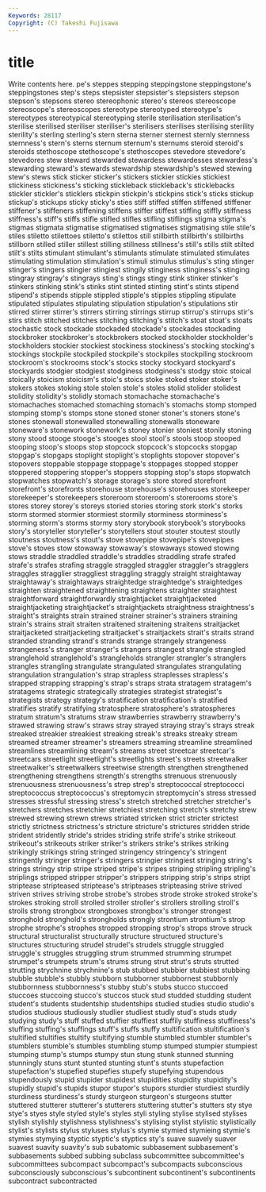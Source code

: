 ```yaml
---
Keywords: 28117 
Copyright: (C) Takeshi Fujisawa
---
```


# title

Write contents here.
pe's steppes
stepping steppingstone steppingstone's steppingstones step's steps stepsister stepsister's stepsisters stepson
stepson's stepsons stereo stereophonic stereo's stereos stereoscope stereoscope's stereoscopes stereotype
stereotyped stereotype's stereotypes stereotypical stereotyping sterile sterilisation sterilisation's sterilise sterilised
steriliser steriliser's sterilisers sterilises sterilising sterility sterility's sterling sterling's stern
sterna sterner sternest sternly sternness sternness's stern's sterns sternum sternum's
sternums steroid steroid's steroids stethoscope stethoscope's stethoscopes stevedore stevedore's stevedores
stew steward stewarded stewardess stewardesses stewardess's stewarding steward's stewards stewardship
stewardship's stewed stewing stew's stews stick sticker sticker's stickers stickier
stickies stickiest stickiness stickiness's sticking stickleback stickleback's sticklebacks stickler stickler's
sticklers stickpin stickpin's stickpins stick's sticks stickup stickup's stickups sticky
sticky's sties stiff stiffed stiffen stiffened stiffener stiffener's stiffeners stiffening
stiffens stiffer stiffest stiffing stiffly stiffness stiffness's stiff's stiffs stifle
stifled stifles stifling stiflings stigma stigma's stigmas stigmata stigmatise stigmatised
stigmatises stigmatising stile stile's stiles stiletto stilettoes stiletto's stilettos still
stillbirth stillbirth's stillbirths stillborn stilled stiller stillest stilling stillness stillness's
still's stills stilt stilted stilt's stilts stimulant stimulant's stimulants stimulate
stimulated stimulates stimulating stimulation stimulation's stimuli stimulus stimulus's sting stinger
stinger's stingers stingier stingiest stingily stinginess stinginess's stinging stingray stingray's
stingrays sting's stings stingy stink stinker stinker's stinkers stinking stink's
stinks stint stinted stinting stint's stints stipend stipend's stipends stipple
stippled stipple's stipples stippling stipulate stipulated stipulates stipulating stipulation stipulation's
stipulations stir stirred stirrer stirrer's stirrers stirring stirrings stirrup stirrup's
stirrups stir's stirs stitch stitched stitches stitching stitching's stitch's stoat
stoat's stoats stochastic stock stockade stockaded stockade's stockades stockading stockbroker
stockbroker's stockbrokers stocked stockholder stockholder's stockholders stockier stockiest stockiness stockiness's
stocking stocking's stockings stockpile stockpiled stockpile's stockpiles stockpiling stockroom stockroom's
stockrooms stock's stocks stocky stockyard stockyard's stockyards stodgier stodgiest stodginess
stodginess's stodgy stoic stoical stoically stoicism stoicism's stoic's stoics stoke
stoked stoker stoker's stokers stokes stoking stole stolen stole's stoles
stolid stolider stolidest stolidity stolidity's stolidly stomach stomachache stomachache's stomachaches
stomached stomaching stomach's stomachs stomp stomped stomping stomp's stomps stone
stoned stoner stoner's stoners stone's stones stonewall stonewalled stonewalling stonewalls
stoneware stoneware's stonework stonework's stoney stonier stoniest stonily stoning stony
stood stooge stooge's stooges stool stool's stools stoop stooped stooping
stoop's stoops stop stopcock stopcock's stopcocks stopgap stopgap's stopgaps stoplight
stoplight's stoplights stopover stopover's stopovers stoppable stoppage stoppage's stoppages stopped
stopper stoppered stoppering stopper's stoppers stopping stop's stops stopwatch stopwatches
stopwatch's storage storage's store stored storefront storefront's storefronts storehouse storehouse's
storehouses storekeeper storekeeper's storekeepers storeroom storeroom's storerooms store's stores storey
storey's storeys storied stories storing stork stork's storks storm stormed
stormier stormiest stormily storminess storminess's storming storm's storms stormy story
storybook storybook's storybooks story's storyteller storyteller's storytellers stout stouter stoutest
stoutly stoutness stoutness's stout's stove stovepipe stovepipe's stovepipes stove's stoves
stow stowaway stowaway's stowaways stowed stowing stows straddle straddled straddle's
straddles straddling strafe strafed strafe's strafes strafing straggle straggled straggler
straggler's stragglers straggles stragglier straggliest straggling straggly straight straightaway straightaway's
straightaways straightedge straightedge's straightedges straighten straightened straightening straightens straighter straightest
straightforward straightforwardly straightjacket straightjacketed straightjacketing straightjacket's straightjackets straightness straightness's straight's
straights strain strained strainer strainer's strainers straining strain's strains strait
straiten straitened straitening straitens straitjacket straitjacketed straitjacketing straitjacket's straitjackets strait's
straits strand stranded stranding strand's strands strange strangely strangeness strangeness's
stranger stranger's strangers strangest strangle strangled stranglehold stranglehold's strangleholds strangler
strangler's stranglers strangles strangling strangulate strangulated strangulates strangulating strangulation strangulation's
strap strapless straplesses strapless's strapped strapping strapping's strap's straps strata
stratagem stratagem's stratagems strategic strategically strategies strategist strategist's strategists strategy
strategy's stratification stratification's stratified stratifies stratify stratifying stratosphere stratosphere's stratospheres
stratum stratum's stratums straw strawberries strawberry strawberry's strawed strawing straw's
straws stray strayed straying stray's strays streak streaked streakier streakiest
streaking streak's streaks streaky stream streamed streamer streamer's streamers streaming
streamline streamlined streamlines streamlining stream's streams street streetcar streetcar's streetcars
streetlight streetlight's streetlights street's streets streetwalker streetwalker's streetwalkers streetwise strength
strengthen strengthened strengthening strengthens strength's strengths strenuous strenuously strenuousness strenuousness's
strep strep's streptococcal streptococci streptococcus streptococcus's streptomycin streptomycin's stress stressed
stresses stressful stressing stress's stretch stretched stretcher stretcher's stretchers stretches
stretchier stretchiest stretching stretch's stretchy strew strewed strewing strewn strews
striated stricken strict stricter strictest strictly strictness strictness's stricture stricture's
strictures stridden stride strident stridently stride's strides striding strife strife's
strike strikeout strikeout's strikeouts striker striker's strikers strike's strikes striking
strikingly strikings string stringed stringency stringency's stringent stringently stringer stringer's
stringers stringier stringiest stringing string's strings stringy strip stripe striped
stripe's stripes striping stripling stripling's striplings stripped stripper stripper's strippers
stripping strip's strips stript striptease stripteased striptease's stripteases stripteasing strive
strived striven strives striving strobe strobe's strobes strode stroke stroked
stroke's strokes stroking stroll strolled stroller stroller's strollers strolling stroll's
strolls strong strongbox strongboxes strongbox's stronger strongest stronghold stronghold's strongholds
strongly strontium strontium's strop strophe strophe's strophes stropped stropping strop's
strops strove struck structural structuralist structurally structure structured structure's structures
structuring strudel strudel's strudels struggle struggled struggle's struggles struggling strum
strummed strumming strumpet strumpet's strumpets strum's strums strung strut strut's
struts strutted strutting strychnine strychnine's stub stubbed stubbier stubbiest stubbing
stubble stubble's stubbly stubborn stubborner stubbornest stubbornly stubbornness stubbornness's stubby
stub's stubs stucco stuccoed stuccoes stuccoing stucco's stuccos stuck stud
studded studding student student's students studentship studentships studied studies studio
studio's studios studious studiously studlier studliest studly stud's studs study
studying study's stuff stuffed stuffier stuffiest stuffily stuffiness stuffiness's stuffing
stuffing's stuffings stuff's stuffs stuffy stultification stultification's stultified stultifies stultify
stultifying stumble stumbled stumbler stumbler's stumblers stumble's stumbles stumbling stump
stumped stumpier stumpiest stumping stump's stumps stumpy stun stung stunk
stunned stunning stunningly stuns stunt stunted stunting stunt's stunts stupefaction
stupefaction's stupefied stupefies stupefy stupefying stupendous stupendously stupid stupider stupidest
stupidities stupidity stupidity's stupidly stupid's stupids stupor stupor's stupors sturdier
sturdiest sturdily sturdiness sturdiness's sturdy sturgeon sturgeon's sturgeons stutter stuttered
stutterer stutterer's stutterers stuttering stutter's stutters sty stye stye's styes
style styled style's styles styli styling stylise stylised stylises stylish
stylishly stylishness stylishness's stylising stylist stylistic stylistically stylist's stylists stylus
styluses stylus's stymie stymied stymieing stymie's stymies stymying styptic styptic's
styptics sty's suave suavely suaver suavest suavity suavity's sub subatomic
subbasement subbasement's subbasements subbed subbing subclass subcommittee subcommittee's subcommittees subcompact
subcompact's subcompacts subconscious subconsciously subconscious's subcontinent subcontinent's subcontinents subcontract subcontracted
